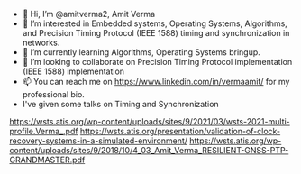 - 👋 Hi, I’m @amitverma2, Amit Verma
- 👀 I’m interested in Embedded systems, Operating Systems, Algorithms, and Precision Timing Protocol (IEEE 1588) timing and synchronization in networks.
- 🌱 I’m currently learning Algorithms, Operating Systems bringup.
- 💞️ I’m looking to collaborate on Precision Timing Protocol implementation (IEEE 1588) implementation
- 📫 You can reach me on https://www.linkedin.com/in/vermaamit/ for my professional bio.
- I've given some talks on Timing and Synchronization

https://wsts.atis.org/wp-content/uploads/sites/9/2021/03/wsts-2021-multi-profile.Verma_.pdf
https://wsts.atis.org/presentation/validation-of-clock-recovery-systems-in-a-simulated-environment/
https://wsts.atis.org/wp-content/uploads/sites/9/2018/10/4_03_Amit_Verma_RESILIENT-GNSS-PTP-GRANDMASTER.pdf

<!---
amitverma2/amitverma2 is a ✨ special ✨ repository because its `README.md` (this file) appears on your GitHub profile.
You can click the Preview link to take a look at your changes.
--->
